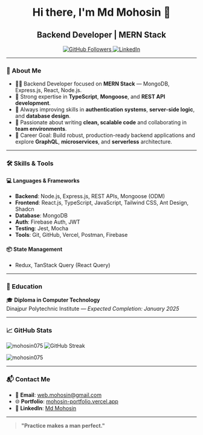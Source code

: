 <h1 align="center">Hi there, I'm Md Mohosin 👋</h1>
<h2 align="center">Backend Developer | MERN Stack</h2>

<p align="center">
  <a href="https://github.com/mohosin075" target="_blank">
    <img src="https://img.shields.io/github/followers/mohosin075?label=Follow&style=social" alt="GitHub Followers" />
  </a>
  <a href="https://www.linkedin.com/in/md-mohosin-5b34a0278/" target="_blank">
    <img src="https://img.shields.io/badge/LinkedIn-Connect-blue" alt="LinkedIn" />
  </a>
</p>

---

### 🚀 About Me

- 👨‍💻 Backend Developer focused on **MERN Stack** — MongoDB, Express.js, React, Node.js.
- 🧠 Strong expertise in **TypeScript**, **Mongoose**, and **REST API development**.
- 🌱 Always improving skills in **authentication systems**, **server-side logic**, and **database design**.
- 🤝 Passionate about writing **clean, scalable code** and collaborating in **team environments**.
- 🎯 Career Goal: Build robust, production-ready backend applications and explore **GraphQL**, **microservices**, and **serverless** architecture.

---

### 🛠️ Skills & Tools

#### 💻 Languages & Frameworks
- **Backend**: Node.js, Express.js, REST APIs, Mongoose (ODM)
- **Frontend**: React.js, TypeScript, JavaScript, Tailwind CSS, Ant Design, Shadcn
- **Database**: MongoDB
- **Auth**: Firebase Auth, JWT
- **Testing**: Jest, Mocha
- **Tools**: Git, GitHub, Vercel, Postman, Firebase

#### 📦 State Management
- Redux, TanStack Query (React Query)

---


### 📜 Education

🎓 **Diploma in Computer Technology**  
Dinajpur Polytechnic Institute — *Expected Completion: January 2025*


---

### 📈 GitHub Stats

<p align="left">
  <img align="left" src="https://github-readme-stats.vercel.app/api/top-langs?username=mohosin075&show_icons=true&locale=en&layout=compact" alt="mohosin075" />
</p>
<p align="left">
  <img src="https://github-readme-streak-stats.herokuapp.com/?user=mohosin075" alt="GitHub Streak" />
</p>

<p align="left">
  <img src="https://github-readme-stats.vercel.app/api?username=mohosin075&show_icons=true&locale=en" alt="mohosin075" />
</p>



---

### 📬 Contact Me

- 📧 **Email**: [web.mohosin@gmail.com](mailto:web.mohosin@gmail.com)
- 🌐 **Portfolio**: [mohosin-portfolio.vercel.app](https://mohosin-portfolio.vercel.app/)
- 💼 **LinkedIn**: [Md Mohosin](https://www.linkedin.com/in/md-mohosin-5b34a0278/)

---

> **"Practice makes a man perfect."**

